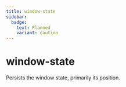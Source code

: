 ```yaml
---
title: window-state
sidebar:
  badge:
    text: Planned
    variant: caution
---
```


# window-state

Persists the window state, primarily its position.
